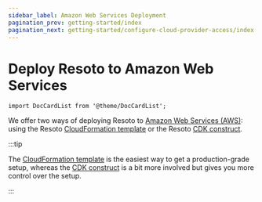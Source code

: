 ```yaml
---
sidebar_label: Amazon Web Services Deployment
pagination_prev: getting-started/index
pagination_next: getting-started/configure-cloud-provider-access/index
---
```


# Deploy Resoto to Amazon Web Services

```mdx-code-block
import DocCardList from '@theme/DocCardList';
```

We offer two ways of deploying Resoto to [Amazon Web Services (AWS)](https://aws.amazon.com): using the Resoto [CloudFormation template](./cloudformation.md) or the Resoto [CDK construct](./cdk.md).

:::tip

The [CloudFormation template](./cloudformation.md) is the easiest way to get a production-grade setup, whereas the [CDK construct](./cdk.md) is a bit more involved but gives you more control over the setup.

:::

<DocCardList />
